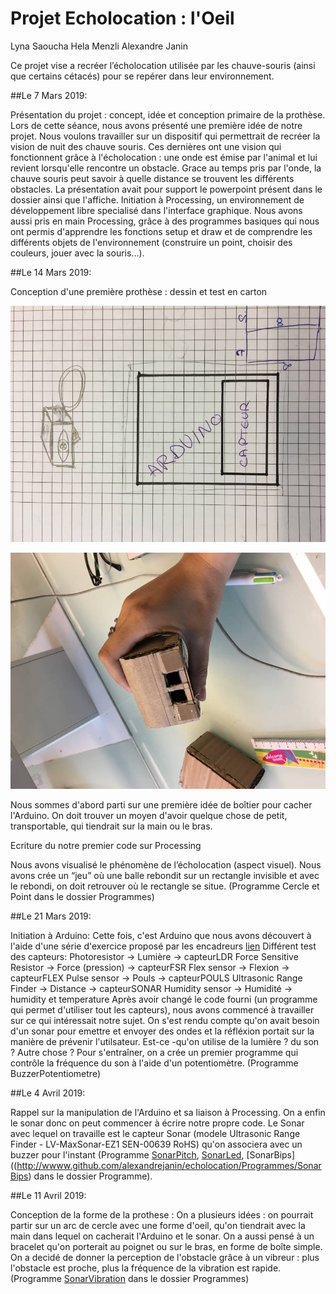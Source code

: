 ﻿# Projet Echolocation : l'Oeil

Lyna Saoucha
Hela Menzli
Alexandre Janin

Ce projet vise a recréer l’écholocation utilisée par les chauve-souris (ainsi que certains cétacés) pour se repérer dans leur environnement.

##Le 7 Mars 2019:

Présentation du projet : concept, idée et conception primaire de la prothèse.
Lors de cette séance, nous avons présenté une première idée de notre projet. Nous voulons travailler sur un dispositif qui permettrait de recréer la vision de nuit des chauve souris. Ces dernières ont une vision qui fonctionnent grâce à l'écholocation : une onde est émise par l'animal et lui revient lorsqu'elle rencontre un obstacle. Grace au temps pris par l'onde, la chauve souris peut savoir à quelle distance se trouvent les différents obstacles.
La présentation avait pour support le powerpoint présent dans le dossier ainsi que l'affiche.
Initiation à Processing, un environnement de développement libre specialisé dans l'interface graphique.
Nous avons aussi pris en main Processing, grâce à des programmes basiques qui nous ont permis d'apprendre les fonctions setup et draw et de comprendre les différents objets de l'environnement (construire un point, choisir des couleurs, jouer avec la souris...).

##Le 14 Mars 2019:

Conception d'une première prothèse : dessin et test en carton

![Dessin](https://github.com/alexandrejanin/echolocation/blob/master/DessinConception1.jpg)

![Test de maquette en carton](https://github.com/alexandrejanin/echolocation/blob/master/DessinConception2.jpg)

Nous sommes d'abord parti sur une première idée de boîtier pour cacher l'Arduino. On doit trouver un moyen d'avoir quelque chose de petit, transportable, qui tiendrait sur la main ou le bras.

Ecriture du notre premier code sur Processing

Nous avons visualisé le phénomène de l’écholocation (aspect visuel). Nous avons crée un “jeu” où une balle rebondit sur un rectangle invisible et avec le rebondi, on doit retrouver où le rectangle se situe.
(Programme Cercle et Point dans le dossier Programmes)

##Le 21 Mars 2019:

Initiation à Arduino:
Cette fois, c'est Arduino que nous avons découvert à l'aide d'une série d'exercice proposé par les encadreurs [lien](https://github.com/chevalvert/workshop-upmc-II/tree/master/2-Arduino)
Différent test des capteurs:
Photoresistor → Lumière → capteurLDR
Force Sensitive Resistor → Force (pression) → capteurFSR
Flex sensor → Flexion → capteurFLEX
Pulse sensor → Pouls → capteurPOULS
Ultrasonic Range Finder → Distance → capteurSONAR
Humidity sensor → Humidité → humidity et temperature
Après avoir changé le code fourni (un programme qui permet d'utiliser tout les capteurs), nous avons commencé à travailler sur ce qui intéressait notre sujet. On s'est rendu compte qu'on avait besoin d'un sonar pour emettre et envoyer des ondes et la réfléxion portait sur la manière de prévenir l'utilsateur. Est-ce -qu'on utilise de la lumière ? du son ? Autre chose ? Pour s'entraîner, on a crée un premier programme qui contrôle la fréquence du son à l'aide d'un potentiomètre. (Programme BuzzerPotentiometre)

##Le 4 Avril 2019:

Rappel sur la manipulation de l'Arduino et sa liaison à Processing.
On a enfin le sonar donc on peut commencer à écrire notre propre code. Le Sonar avec lequel on travaille est le capteur Sonar (modele Ultrasonic Range Finder - LV-MaxSonar-EZ1 SEN-00639 RoHS) qu'on associera avec un buzzer pour l'instant (Programme [SonarPitch](http://wwww.github.com/alexandrejanin/echolocation/Programmes/SonarPitch), [SonarLed](http://wwww.github.com/alexandrejanin/echolocation/Programmes/SonarLed), [SonarBips]((http://wwww.github.com/alexandrejanin/echolocation/Programmes/SonarBips) dans le dossier Programme).

##Le 11 Avril 2019:

Conception de la forme de la prothese :
On a plusieurs idées : on pourrait partir sur un arc de cercle avec une forme d'oeil, qu'on tiendrait avec la main dans lequel on cacherait l'Arduino et le sonar. On a aussi pensé à un bracelet qu'on porterait au poignet ou sur le bras, en forme de boîte simple.
On a decidé de donner la perception de l'obstacle grâce à un vibreur : plus l'obstacle est proche, plus la fréquence de la vibration est rapide. (Programme [SonarVibration](http://wwww.github.com/alexandrejanin/echolocation/Programmes/SonarVibration) dans le dossier Programmes)
